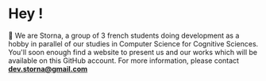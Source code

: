# Hey !

👋 We are Storna, a group of 3 french students doing development as a hobby in parallel of our studies in Computer Science for Cognitive Sciences.
You'll soon enough find a website to present us and our works which will be available on this GitHub account.
For more information, please contact **dev.storna@gmail.com**
